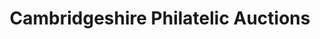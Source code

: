---
title: "Cambridgeshire Philatelic Auctions"
url: /ely/cambridgeshire-philatelic-auctions/
shop: collector
---